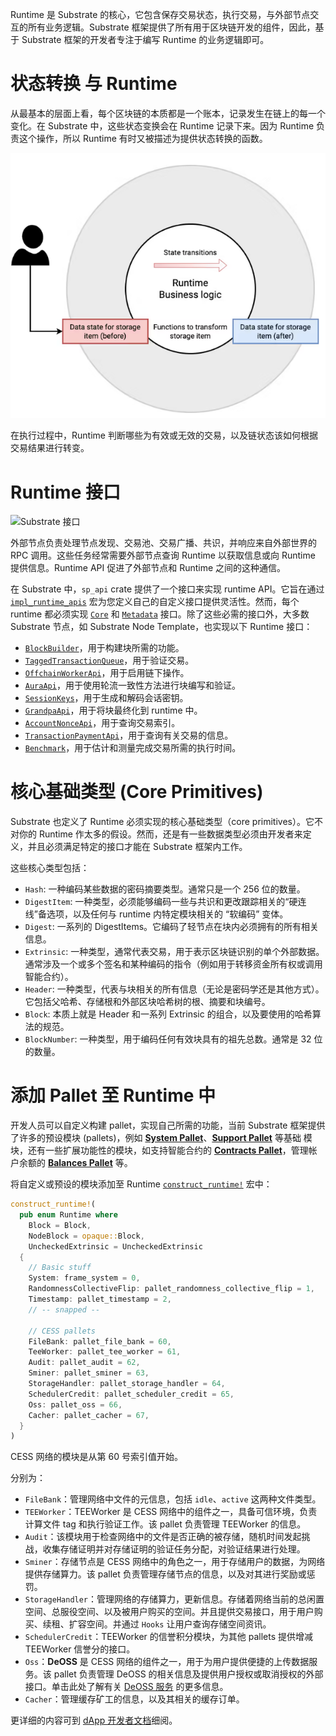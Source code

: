 Runtime 是 Substrate 的核心，它包含保存交易状态，执行交易，与外部节点交互的所有业务逻辑。Substrate 框架提供了所有用于区块链开发的组件，因此，基于 Substrate 框架的开发者专注于编写 Runtime 的业务逻辑即可。

# 状态转换 与 Runtime

从最基本的层面上看，每个区块链的本质都是一个账本，记录发生在链上的每一个变化。在 Substrate 中，这些状态变换会在 Runtime 记录下来。因为 Runtime 负责这个操作，所以 Runtime 有时又被描述为提供状态转换的函数。

![Runtime 状态转换函数](../../assets/concepts/blockchain-core/runtime-stf.png)

在执行过程中，Runtime 判断哪些为有效或无效的交易，以及链状态该如何根据交易结果进行转变。

# Runtime 接口

![Substrate 接口](../../assets/concepts/blockchain-core/substrate-node.avif)

外部节点负责处理节点发现、交易池、交易广播、共识，并响应来自外部世界的 RPC 调用。这些任务经常需要外部节点查询 Runtime 以获取信息或向 Runtime 提供信息。Runtime API 促进了外部节点和 Runtime 之间的这种通信。

在 Substrate 中，`sp_api` crate 提供了一个接口来实现 runtime API。它旨在通过 [`impl_runtime_apis`](https://paritytech.github.io/substrate/master/sp_api/macro.impl_runtime_apis.html) 宏为您定义自己的自定义接口提供灵活性。然而，每个 runtime 都必须实现 [`Core`](https://paritytech.github.io/substrate/master/sp_api/trait.Core.html) 和 [`Metadata`](https://paritytech.github.io/substrate/master/sp_api/trait.Metadata.html) 接口。除了这些必需的接口外，大多数 Substrate 节点，如 Substrate Node Template，也实现以下 Runtime 接口：

- [`BlockBuilder`](https://paritytech.github.io/substrate/master/sp_block_builder/trait.BlockBuilder.html)，用于构建块所需的功能。
- [`TaggedTransactionQueue`](https://paritytech.github.io/substrate/master/sp_transaction_pool/runtime_api/trait.TaggedTransactionQueue.html)，用于验证交易。
- [`OffchainWorkerApi`](https://paritytech.github.io/substrate/master/sp_offchain/trait.OffchainWorkerApi.html)，用于启用链下操作。
- [`AuraApi`](https://paritytech.github.io/substrate/master/sp_consensus_aura/trait.AuraApi.html)，用于使用轮流一致性方法进行块编写和验证。
- [`SessionKeys`](https://paritytech.github.io/substrate/master/sp_session/trait.SessionKeys.html)，用于生成和解码会话密钥。
- [`GrandpaApi`](https://paritytech.github.io/substrate/master/sp_consensus_grandpa/trait.GrandpaApi.html)，用于将块最终化到 runtime 中。
- [`AccountNonceApi`](https://paritytech.github.io/substrate/master/frame_system_rpc_runtime_api/trait.AccountNonceApi.html)，用于查询交易索引。
- [`TransactionPaymentApi`](https://paritytech.github.io/substrate/master/pallet_transaction_payment_rpc_runtime_api/trait.TransactionPaymentApi.html)，用于查询有关交易的信息。
- [`Benchmark`](https://paritytech.github.io/substrate/master/frame_benchmarking/trait.Benchmark.html)，用于估计和测量完成交易所需的执行时间。

# 核心基础类型 (Core Primitives)

Substrate 也定义了 Runtime 必须实现的核心基础类型（core primitives）。它不对你的 Runtime 作太多的假设。然而，还是有一些数据类型必须由开发者来定义，并且必须满足特定的接口才能在 Substrate 框架内工作。

这些核心类型包括：

- `Hash`: 一种编码某些数据的密码摘要类型。通常只是一个 256 位的数量。
- `DigestItem`: 一种类型，必须能够编码一些与共识和更改跟踪相关的“硬连线”备选项，以及任何与 runtime 内特定模块相关的 “软编码” 变体。
- `Digest`: 一系列的 DigestItems。它编码了轻节点在块内必须拥有的所有相关信息。
- `Extrinsic`: 一种类型，通常代表交易，用于表示区块链识别的单个外部数据。通常涉及一个或多个签名和某种编码的指令（例如用于转移资金所有权或调用智能合约）。
- `Header`: 一种类型，代表与块相关的所有信息（无论是密码学还是其他方式）。它包括父哈希、存储根和外部区块哈希树的根、摘要和块编号。
- `Block`: 本质上就是 Header 和一系列 Extrinsic 的组合，以及要使用的哈希算法的规范。
- `BlockNumber`: 一种类型，用于编码任何有效块具有的祖先总数。通常是 32 位的数量。

# 添加 Pallet 至 Runtime 中

开发人员可以自定义构建 pallet，实现自己所需的功能，当前 Substrate 框架提供了许多的预设模块 (pallets)，例如 [**System Pallet**](https://paritytech.github.io/substrate/master/frame_system)、[**Support Pallet**](https://paritytech.github.io/substrate/master/frame_support) 等基础 模块，还有一些扩展功能性的模块，如支持智能合约的 [**Contracts Pallet**](https://paritytech.github.io/substrate/master/pallet_contracts)，管理帐户余额的 [**Balances Pallet**](https://paritytech.github.io/substrate/master/pallet_balances) 等。

将自定义或预设的模块添加至 Runtime [`construct_runtime!`](https://paritytech.github.io/substrate/master/frame_support/macro.construct_runtime.html) 宏中：

```rust
construct_runtime!(
  pub enum Runtime where
    Block = Block,
    NodeBlock = opaque::Block,
    UncheckedExtrinsic = UncheckedExtrinsic
  {
    // Basic stuff
    System: frame_system = 0,
    RandomnessCollectiveFlip: pallet_randomness_collective_flip = 1,
    Timestamp: pallet_timestamp = 2,
    // -- snapped --

    // CESS pallets
    FileBank: pallet_file_bank = 60,
    TeeWorker: pallet_tee_worker = 61,
    Audit: pallet_audit = 62,
    Sminer: pallet_sminer = 63,
    StorageHandler: pallet_storage_handler = 64,
    SchedulerCredit: pallet_scheduler_credit = 65,
    Oss: pallet_oss = 66,
    Cacher: pallet_cacher = 67,
  }
)
```

CESS 网络的模块是从第 60 号索引值开始。

分别为：

- `FileBank`：管理网络中文件的元信息，包括 `idle`、`active` 这两种文件类型。
- `TEEWorker`：TEEWorker 是 CESS 网络中的组件之一，具备可信环境，负责计算文件 tag 和执行验证工作。该 pallet 负责管理 TEEWorker 的信息。
- `Audit`：该模块用于检查网络中的文件是否正确的被存储，随机时间发起挑战，收集存储证明并对存储证明的验证任务分配，对验证结果进行处理。
- `Sminer`：存储节点是 CESS 网络中的角色之一，用于存储用户的数据，为网络提供存储算力。该 pallet 负责管理存储节点的信息，以及对其进行奖励或惩罚。
- `StorageHandler`：管理网络的存储算力，更新信息。存储着网络当前的总闲置空间、总服役空间、以及被用户购买的空间。并且提供交易接口，用于用户购买、续租、扩容空间。并通过 `Hooks` 让用户查询存储空间资讯。
- `SchedulerCredit`：TEEWorker 的信誉积分模块，为其他 pallets 提供增减 TEEWorker 信誉分的接口。
- `Oss`：**DeOSS** 是 CESS 网络的组件之一，用于为用户提供便捷的上传数据服务。该 pallet 负责管理 DeOSS 的相关信息及提供用户授权或取消授权的外部接口。单击此处了解有关 [DeOSS 服务](../../developer/guides/deoss.md) 的更多信息。
- `Cacher`：管理缓存矿工的信息，以及其相关的缓存订单。

更详细的内容可到 [dApp 开发者文档](../../developer/guides/src-overview.md)细阅。
